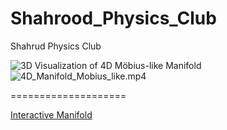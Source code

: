 # Shahrood_Physics_Club
Shahrud Physics Club

![3D Visualization of 4D Möbius-like Manifold](https://github.com/AliBavarchee/Shahrood_Physics_Club/blob/main/4d-MM.gif)
![4D_Manifold_Mobius_like.mp4](https://youtu.be/4E5-tyNO_Jo?si=wBfuMd9VyaZehrJh)


====================



[Interactive Manifold](https://www.wolframcloud.com/obj/alibavarchee/Published/3D_Vis_4D_MOB_Manifold.cdf.nb)
